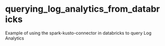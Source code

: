 # querying_log_analytics_from_databricks
Example of using the spark-kusto-connector in databricks to query Log Analytics
